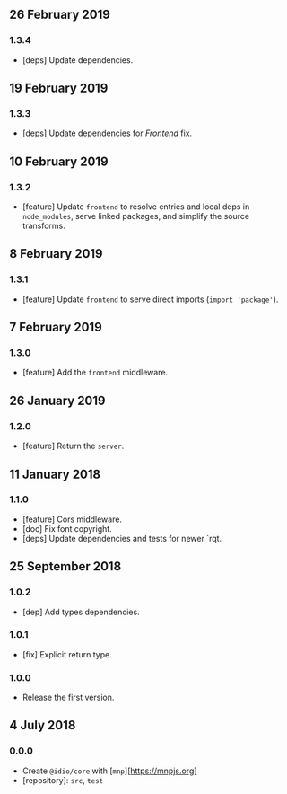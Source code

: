 ## 26 February 2019

### 1.3.4

- [deps] Update dependencies.

## 19 February 2019

### 1.3.3

- [deps] Update dependencies for _Frontend_ fix.

## 10 February 2019

### 1.3.2

- [feature] Update `frontend` to resolve entries and local deps in `node_modules`, serve linked packages, and simplify the source transforms.

## 8 February 2019

### 1.3.1

- [feature] Update `frontend` to serve direct imports (`import 'package'`).

## 7 February 2019

### 1.3.0

- [feature] Add the `frontend` middleware.

## 26 January 2019

### 1.2.0

- [feature] Return the `server`.

## 11 January 2018

### 1.1.0

- [feature] Cors middleware.
- [doc] Fix font copyright.
- [deps] Update dependencies and tests for newer `rqt.

## 25 September 2018

### 1.0.2

- [dep] Add types dependencies.

### 1.0.1

- [fix] Explicit return type.

### 1.0.0

- Release the first version.

## 4 July 2018

### 0.0.0

- Create `@idio/core` with [`mnp`][https://mnpjs.org]
- [repository]: `src`, `test`